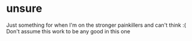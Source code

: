 # unsure
Just something for when I'm on the stronger painkillers and can't think :(
Don't assume this work to be any good in this one
